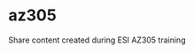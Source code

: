 # az305
Share content created during ESI AZ305 training

<div class="mxgraph" style="max-width:100%;border:1px solid transparent;" data-mxgraph="{&quot;highlight&quot;:&quot;#0000ff&quot;,&quot;nav&quot;:true,&quot;resize&quot;:true,&quot;toolbar&quot;:&quot;zoom layers tags lightbox&quot;,&quot;edit&quot;:&quot;_blank&quot;,&quot;xml&quot;:&quot;&lt;mxfile host=\&quot;app.diagrams.net\&quot; modified=\&quot;2023-01-10T10:47:11.855Z\&quot; agent=\&quot;5.0 (Windows NT 10.0; Win64; x64) AppleWebKit/537.36 (KHTML, like Gecko) Chrome/108.0.0.0 Safari/537.36 Edg/108.0.1462.76\&quot; version=\&quot;20.8.3\&quot; etag=\&quot;7bZApbLJCS5P0m35Cm7U\&quot; type=\&quot;github\&quot;&gt;&lt;diagram id=\&quot;x1wBuSDS8WHA3iMAMoor\&quot; name=\&quot;Page-1\&quot;&gt;ddHBDoMgDADQr+GOdia7O7dddvKwM5FOSNAaxOj29dMgc8TtQsproaQwyJvpYkWnbiTRsJTLicGJpWkGybwu8PRwAO6htlp6SjYo9QtXDGWDlthHhY7ION3FWFHbYuUiE9bSGJc9yMRdO1HjDspKmL3etXTK6zHjm19R1yp0TviaaUQoXqFXQtL4RVAwyC2R81Ez5WiW2YW5+HPnP9nPwyy27seBOdjunjfRB0HxBg==&lt;/diagram&gt;&lt;/mxfile&gt;&quot;}"></div>
<script type="text/javascript" src="https://viewer.diagrams.net/js/viewer-static.min.js"></script>
